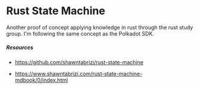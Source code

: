 # Rust State Machine

Another proof of concept applying knowledge in rust through the rust study group. 
I'm following the same concept as the Polkadot SDK.

##### Resources 
- https://github.com/shawntabrizi/rust-state-machine

- https://www.shawntabrizi.com/rust-state-machine-mdbook/0/index.html
